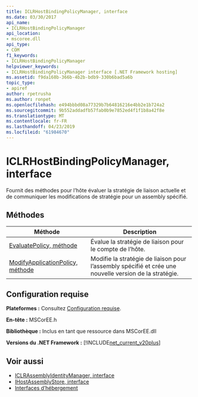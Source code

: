 ```yaml
---
title: ICLRHostBindingPolicyManager, interface
ms.date: 03/30/2017
api_name:
- ICLRHostBindingPolicyManager
api_location:
- mscoree.dll
api_type:
- COM
f1_keywords:
- ICLRHostBindingPolicyManager
helpviewer_keywords:
- ICLRHostBindingPolicyManager interface [.NET Framework hosting]
ms.assetid: f9da168b-366b-4b2b-bdb9-330b6bad5a6b
topic_type:
- apiref
author: rpetrusha
ms.author: ronpet
ms.openlocfilehash: e494bbbd08a77329b7b64816216e4bb2e1b724a2
ms.sourcegitcommit: 9b552addadfb57fab0b9e7852ed4f1f1b8a42f8e
ms.translationtype: MT
ms.contentlocale: fr-FR
ms.lasthandoff: 04/23/2019
ms.locfileid: "61984670"
---
```

# <a name="iclrhostbindingpolicymanager-interface"></a>ICLRHostBindingPolicyManager, interface
Fournit des méthodes pour l’hôte évaluer la stratégie de liaison actuelle et de communiquer les modifications de stratégie pour un assembly spécifié.  
  
## <a name="methods"></a>Méthodes  
  
|Méthode|Description|  
|------------|-----------------|  
|[EvaluatePolicy, méthode](../../../../docs/framework/unmanaged-api/hosting/iclrhostbindingpolicymanager-evaluatepolicy-method.md)|Évalue la stratégie de liaison pour le compte de l’hôte.|  
|[ModifyApplicationPolicy, méthode](../../../../docs/framework/unmanaged-api/hosting/iclrhostbindingpolicymanager-modifyapplicationpolicy-method.md)|Modifie la stratégie de liaison pour l’assembly spécifié et crée une nouvelle version de la stratégie.|  
  
## <a name="requirements"></a>Configuration requise  
 **Plateformes :** Consultez [Configuration requise](../../../../docs/framework/get-started/system-requirements.md).  
  
 **En-tête :** MSCorEE.h  
  
 **Bibliothèque :** Inclus en tant que ressource dans MSCorEE.dll  
  
 **Versions du .NET Framework :** [!INCLUDE[net_current_v20plus](../../../../includes/net-current-v20plus-md.md)]  
  
## <a name="see-also"></a>Voir aussi

- [ICLRAssemblyIdentityManager, interface](../../../../docs/framework/unmanaged-api/hosting/iclrassemblyidentitymanager-interface.md)
- [IHostAssemblyStore, interface](../../../../docs/framework/unmanaged-api/hosting/ihostassemblystore-interface.md)
- [Interfaces d’hébergement](../../../../docs/framework/unmanaged-api/hosting/hosting-interfaces.md)
